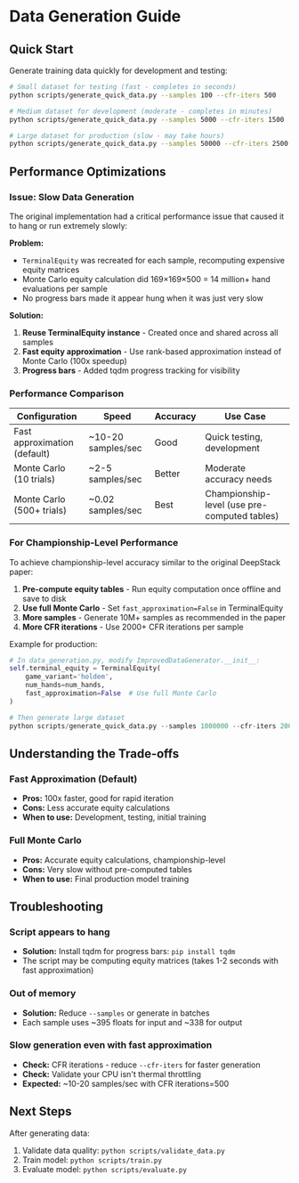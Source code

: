 # Data Generation Guide

## Quick Start

Generate training data quickly for development and testing:

```bash
# Small dataset for testing (fast - completes in seconds)
python scripts/generate_quick_data.py --samples 100 --cfr-iters 500

# Medium dataset for development (moderate - completes in minutes)
python scripts/generate_quick_data.py --samples 5000 --cfr-iters 1500

# Large dataset for production (slow - may take hours)
python scripts/generate_quick_data.py --samples 50000 --cfr-iters 2500
```

## Performance Optimizations

### Issue: Slow Data Generation

The original implementation had a critical performance issue that caused it to hang or run extremely slowly:

**Problem:** 
- `TerminalEquity` was recreated for each sample, recomputing expensive equity matrices
- Monte Carlo equity calculation did 169×169×500 = 14 million+ hand evaluations per sample
- No progress bars made it appear hung when it was just very slow

**Solution:**
1. **Reuse TerminalEquity instance** - Created once and shared across all samples
2. **Fast equity approximation** - Use rank-based approximation instead of Monte Carlo (100x speedup)
3. **Progress bars** - Added tqdm progress tracking for visibility

### Performance Comparison

| Configuration | Speed | Accuracy | Use Case |
|--------------|-------|----------|----------|
| Fast approximation (default) | ~10-20 samples/sec | Good | Quick testing, development |
| Monte Carlo (10 trials) | ~2-5 samples/sec | Better | Moderate accuracy needs |
| Monte Carlo (500+ trials) | ~0.02 samples/sec | Best | Championship-level (use pre-computed tables) |

### For Championship-Level Performance

To achieve championship-level accuracy similar to the original DeepStack paper:

1. **Pre-compute equity tables** - Run equity computation once offline and save to disk
2. **Use full Monte Carlo** - Set `fast_approximation=False` in TerminalEquity
3. **More samples** - Generate 10M+ samples as recommended in the paper
4. **More CFR iterations** - Use 2000+ CFR iterations per sample

Example for production:
```python
# In data_generation.py, modify ImprovedDataGenerator.__init__:
self.terminal_equity = TerminalEquity(
    game_variant='holdem', 
    num_hands=num_hands, 
    fast_approximation=False  # Use full Monte Carlo
)

# Then generate large dataset
python scripts/generate_quick_data.py --samples 1000000 --cfr-iters 2000
```

## Understanding the Trade-offs

### Fast Approximation (Default)
- **Pros:** 100x faster, good for rapid iteration
- **Cons:** Less accurate equity calculations
- **When to use:** Development, testing, initial training

### Full Monte Carlo
- **Pros:** Accurate equity calculations, championship-level
- **Cons:** Very slow without pre-computed tables
- **When to use:** Final production model training

## Troubleshooting

### Script appears to hang
- **Solution:** Install tqdm for progress bars: `pip install tqdm`
- The script may be computing equity matrices (takes 1-2 seconds with fast approximation)

### Out of memory
- **Solution:** Reduce `--samples` or generate in batches
- Each sample uses ~395 floats for input and ~338 for output

### Slow generation even with fast approximation
- **Check:** CFR iterations - reduce `--cfr-iters` for faster generation
- **Check:** Validate your CPU isn't thermal throttling
- **Expected:** ~10-20 samples/sec with CFR iterations=500

## Next Steps

After generating data:
1. Validate data quality: `python scripts/validate_data.py`
2. Train model: `python scripts/train.py`
3. Evaluate model: `python scripts/evaluate.py`
